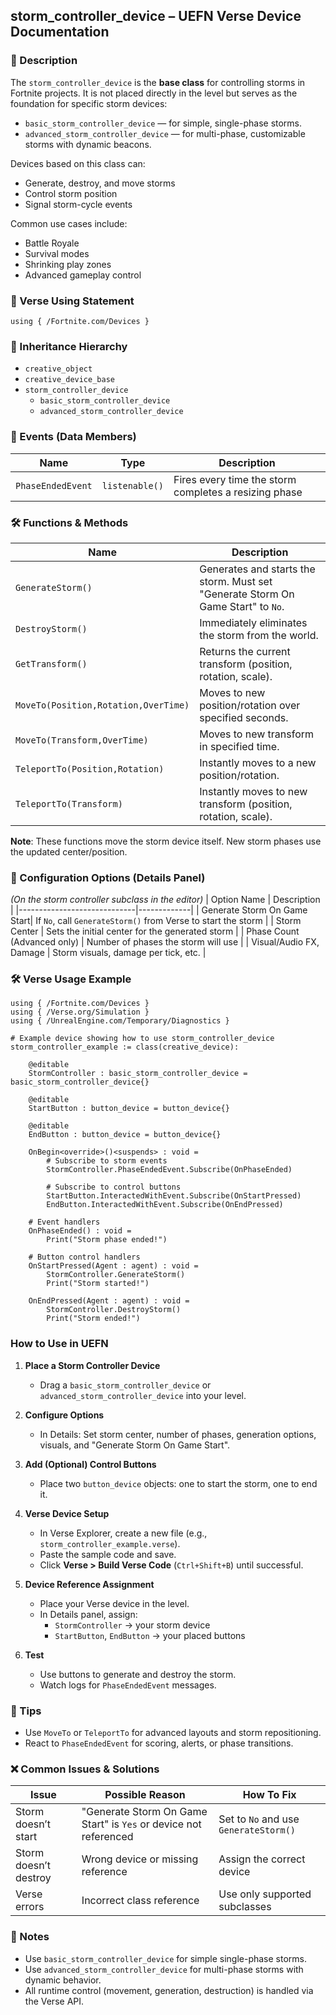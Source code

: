 ## storm_controller_device – UEFN Verse Device Documentation

### 🔹 Description
The `storm_controller_device` is the **base class** for controlling storms in Fortnite projects. It is not placed directly in the level but serves as the foundation for specific storm devices:

- `basic_storm_controller_device` — for simple, single-phase storms.
- `advanced_storm_controller_device` — for multi-phase, customizable storms with dynamic beacons.

Devices based on this class can:
- Generate, destroy, and move storms
- Control storm position
- Signal storm-cycle events

Common use cases include:
- Battle Royale
- Survival modes
- Shrinking play zones
- Advanced gameplay control

### 🧱 Verse Using Statement
```verse
using { /Fortnite.com/Devices }
```

### 🔗 Inheritance Hierarchy
- `creative_object`
- `creative_device_base`
- `storm_controller_device`
  - `basic_storm_controller_device`
  - `advanced_storm_controller_device`

### 🧹 Events (Data Members)
| Name               | Type          | Description                                         |
|--------------------|---------------|-----------------------------------------------------|
| `PhaseEndedEvent` | `listenable()` | Fires every time the storm completes a resizing phase |

### 🛠️ Functions & Methods
| Name                        | Description |
|-----------------------------|-------------|
| `GenerateStorm()`           | Generates and starts the storm. Must set "Generate Storm On Game Start" to `No`. |
| `DestroyStorm()`            | Immediately eliminates the storm from the world. |
| `GetTransform()`            | Returns the current transform (position, rotation, scale). |
| `MoveTo(Position,Rotation,OverTime)` | Moves to new position/rotation over specified seconds. |
| `MoveTo(Transform,OverTime)`| Moves to new transform in specified time. |
| `TeleportTo(Position,Rotation)` | Instantly moves to a new position/rotation. |
| `TeleportTo(Transform)`     | Instantly moves to new transform (position, rotation, scale). |

**Note**: These functions move the storm device itself. New storm phases use the updated center/position.

### 📆 Configuration Options (Details Panel)
*(On the storm controller subclass in the editor)*
| Option Name                  | Description |
|-----------------------------|-------------|
| Generate Storm On Game Start| If `No`, call `GenerateStorm()` from Verse to start the storm |
| Storm Center                | Sets the initial center for the generated storm |
| Phase Count (Advanced only) | Number of phases the storm will use |
| Visual/Audio FX, Damage     | Storm visuals, damage per tick, etc. |

### 🛠️ Verse Usage Example
```verse
using { /Fortnite.com/Devices }
using { /Verse.org/Simulation }
using { /UnrealEngine.com/Temporary/Diagnostics }

# Example device showing how to use storm_controller_device
storm_controller_example := class(creative_device):

    @editable
    StormController : basic_storm_controller_device = basic_storm_controller_device{}

    @editable
    StartButton : button_device = button_device{}

    @editable
    EndButton : button_device = button_device{}

    OnBegin<override>()<suspends> : void =
        # Subscribe to storm events
        StormController.PhaseEndedEvent.Subscribe(OnPhaseEnded)

        # Subscribe to control buttons
        StartButton.InteractedWithEvent.Subscribe(OnStartPressed)
        EndButton.InteractedWithEvent.Subscribe(OnEndPressed)

    # Event handlers
    OnPhaseEnded() : void =
        Print("Storm phase ended!")

    # Button control handlers
    OnStartPressed(Agent : agent) : void =
        StormController.GenerateStorm()
        Print("Storm started!")

    OnEndPressed(Agent : agent) : void =
        StormController.DestroyStorm()
        Print("Storm ended!")
```

### How to Use in UEFN
1. **Place a Storm Controller Device**
   - Drag a `basic_storm_controller_device` or `advanced_storm_controller_device` into your level.

2. **Configure Options**
   - In Details: Set storm center, number of phases, generation options, visuals, and "Generate Storm On Game Start".

3. **Add (Optional) Control Buttons**
   - Place two `button_device` objects: one to start the storm, one to end it.

4. **Verse Device Setup**
   - In Verse Explorer, create a new file (e.g., `storm_controller_example.verse`).
   - Paste the sample code and save.
   - Click **Verse > Build Verse Code** (`Ctrl+Shift+B`) until successful.

5. **Device Reference Assignment**
   - Place your Verse device in the level.
   - In Details panel, assign:
     - `StormController` → your storm device
     - `StartButton`, `EndButton` → your placed buttons

6. **Test**
   - Use buttons to generate and destroy the storm.
   - Watch logs for `PhaseEndedEvent` messages.

### 🧠 Tips
- Use `MoveTo` or `TeleportTo` for advanced layouts and storm repositioning.
- React to `PhaseEndedEvent` for scoring, alerts, or phase transitions.

### ❌ Common Issues & Solutions
| Issue                | Possible Reason                         | How To Fix                            |
|----------------------|------------------------------------------|----------------------------------------|
| Storm doesn’t start | "Generate Storm On Game Start" is `Yes` or device not referenced | Set to `No` and use `GenerateStorm()` |
| Storm doesn’t destroy | Wrong device or missing reference        | Assign the correct device              |
| Verse errors         | Incorrect class reference                | Use only supported subclasses          |

### 🔹 Notes
- Use `basic_storm_controller_device` for simple single-phase storms.
- Use `advanced_storm_controller_device` for multi-phase storms with dynamic behavior.
- All runtime control (movement, generation, destruction) is handled via the Verse API.

